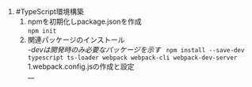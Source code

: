 1. #TypeScript環境構築
    1. npmを初期化しpackage.jsonを作成  
    `npm init`
    1. 関連パッケージのインストール  
    _-devは開発時のみ必要なパッケージを示す_
    ` npm install --save-dev typescript ts-loader webpack webpack-cli webpack-dev-server`  
    1.webpack.config.jsの作成と設定  
    __